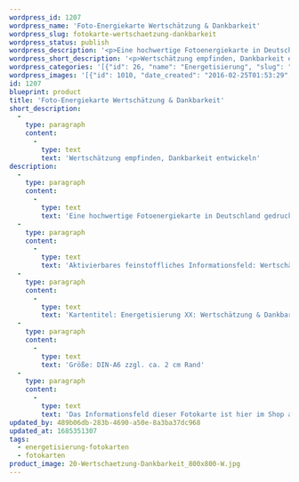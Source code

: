 ```yaml
---
wordpress_id: 1207
wordpress_name: 'Foto-Energiekarte Wertschätzung & Dankbarkeit'
wordpress_slug: fotokarte-wertschaetzung-dankbarkeit
wordpress_status: publish
wordpress_description: '<p>Eine hochwertige Fotoenergiekarte in Deutschland gedruckt und in Handarbeit laminiert. Sie ist in Postkartengröße (DIN-A6) oder kleiner gut zu transportieren und kann auch auf den Körper aufgelegt werden.</p><p>Aktivierbares feinstoffliches Informationsfeld: Wertschätzung und Dankbarkeit sowie dem energetischen Zugang zu den dazugehörigen universellen Wissenspools.</p><p>Kartentitel: Energetisierung XX: Wertschätzung &amp; Dankbarkeit. Reihe: Energetisierung</p><p>Größe: DIN-A6 zzgl. ca. 2 cm Rand</p><p>Andere Formate sind individuell für Sie innerhalb weniger Tage herstellbar. Bitte kontaktieren Sie uns hierfür unter <a href="mailto:info@elvedenverlag.de">info@elvedenverlag.de</a>.</p><p>Das Informationsfeld dieser Fotokarte ist hier im Shop auch erhältlich als <a href="https://my.feenbaum.de/produkt-kategorie/energiebilder/wandbilder/energetisierung/">Wandbild</a>, <a href="https://my.feenbaum.de/produkt-kategorie/energiekissen/energetisierung-energiekissen/">Energiekissen</a> und <a href="https://my.feenbaum.de/produkt-kategorie/energiesprays/energetisierung-energiesprays/">Energiespray</a></p><p><a href="https://my.feenbaum.de/anwendung-energiebilder-foto-laminiert/">Anwendungshinweise      </a><a href="https://my.feenbaum.de/produktinformationen-fotokarten/">Produktinformationen</a></p>'
wordpress_short_description: '<p>Wertschätzung empfinden, Dankbarkeit entwickeln<br /><em>Hinweis: Das Wasserzeichen „Elveden Verlag Energiebild“ wird nicht mit gedruckt</em></p>'
wordpress_categories: '[{"id": 26, "name": "Energetisierung", "slug": "energetisierung-fotokarten"}, {"id": 23, "name": "Fotokarten", "slug": "fotokarten"}]'
wordpress_images: '[{"id": 1010, "date_created": "2016-02-25T01:53:29", "date_created_gmt": "2016-02-24T23:53:29", "date_modified": "2016-02-25T01:53:29", "date_modified_gmt": "2016-02-24T23:53:29", "src": "https://my.feenbaum.de/wp-content/uploads/2016/02/20-Wertschaetzung-Dankbarkeit_800x800-W.jpg", "name": "20-Wertschaetzung-Dankbarkeit_800x800-W", "alt": ""}]'
id: 1207
blueprint: product
title: 'Foto-Energiekarte Wertschätzung & Dankbarkeit'
short_description:
  -
    type: paragraph
    content:
      -
        type: text
        text: 'Wertschätzung empfinden, Dankbarkeit entwickeln'
description:
  -
    type: paragraph
    content:
      -
        type: text
        text: 'Eine hochwertige Fotoenergiekarte in Deutschland gedruckt und in Handarbeit laminiert. Sie ist in Postkartengröße (DIN-A6) oder kleiner gut zu transportieren und kann auch auf den Körper aufgelegt werden.'
  -
    type: paragraph
    content:
      -
        type: text
        text: 'Aktivierbares feinstoffliches Informationsfeld: Wertschätzung und Dankbarkeit sowie dem energetischen Zugang zu den dazugehörigen universellen Wissenspools.'
  -
    type: paragraph
    content:
      -
        type: text
        text: 'Kartentitel: Energetisierung XX: Wertschätzung & Dankbarkeit. Reihe: Energetisierung'
  -
    type: paragraph
    content:
      -
        type: text
        text: 'Größe: DIN-A6 zzgl. ca. 2 cm Rand'
  -
    type: paragraph
    content:
      -
        type: text
        text: 'Das Informationsfeld dieser Fotokarte ist hier im Shop auch erhältlich als Wandbild, Energiekissen und Energiespray'
updated_by: 489b06db-283b-4690-a50e-8a3ba37dc968
updated_at: 1685351307
tags:
  - energetisierung-fotokarten
  - fotokarten
product_image: 20-Wertschaetzung-Dankbarkeit_800x800-W.jpg
---
```

